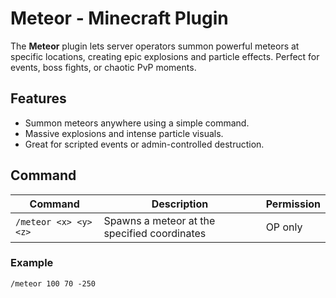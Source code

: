 # Meteor - Minecraft Plugin

The **Meteor** plugin lets server operators summon powerful meteors at specific locations, creating epic explosions and particle effects. Perfect for events, boss fights, or chaotic PvP moments.

## Features

- Summon meteors anywhere using a simple command.
- Massive explosions and intense particle visuals.
- Great for scripted events or admin-controlled destruction.

## Command

| Command                       | Description                                       | Permission      |
|------------------------------|---------------------------------------------------|-----------------|
| `/meteor <x> <y> <z>`        | Spawns a meteor at the specified coordinates      | OP only         |

### Example

```text
/meteor 100 70 -250

